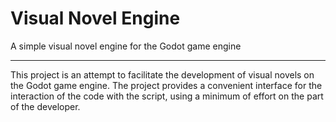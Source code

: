 # Visual Novel Engine
A simple visual novel engine for the Godot game engine
____
This project is an attempt to facilitate the development of visual novels on the Godot game engine. 
The project provides a convenient interface for the interaction of the code with the script, using a minimum of effort on the part of the developer.
